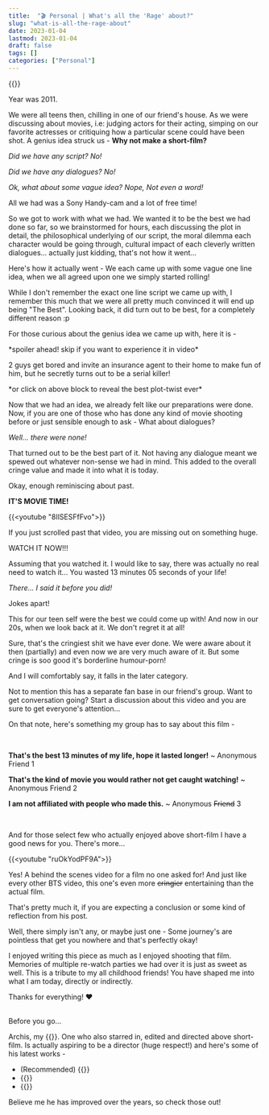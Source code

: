 ```yaml
---
title:  "🎬 Personal | What's all the 'Rage' about?"
slug: "what-is-all-the-rage-about"
date: 2023-01-04
lastmod: 2023-01-04
draft: false
tags: []
categories: ["Personal"]
---
```


<style>
main#content .spoiler {
    color: darkgrey;
    background: darkgrey;
}

main#content .spoiler:hover {
    background: rgba(0, 0, 0, 0);
}
</style>

{{<banner caption="Generated by dall.e with prompt: '3 boys creating a shortfilm in a room, digital art'">}}

Year was 2011. 

We were all teens then, chilling in one of our friend's house. As we were discussing about movies, i.e: judging actors for their acting, simping on our favorite actresses or critiquing how a particular scene could have been shot. A genius idea struck us - **Why not make a short-film?**

*Did we have any script? No!* 

*Did we have any dialogues? No!*

*Ok, what about some vague idea? Nope, Not even a word!*

All we had was a Sony Handy-cam and a lot of free time!

So we got to work with what we had. We wanted it to be the best we had done so far, so we brainstormed for hours, each discussing the plot in detail, the philosophical underlying of our script, the moral dilemma each character would be going through, cultural impact of each cleverly written dialogues... actually just kidding, that's not how it went...

Here's how it actually went - We each came up with some vague one line idea, when we all agreed upon one we simply started rolling!

While I don't remember the exact one line script we came up with, I remember this much that we were all pretty much convinced it will end up being "The Best". Looking back, it did turn out to be best, for a completely different reason :p

For those curious about the genius idea we came up with, here it is - 

\*spoiler ahead! skip if you want to experience it in video\* 

<p class="spoiler"> 2 guys get bored and invite an insurance agent to their home to make fun of him, but he secretly turns out to be a serial killer! </p>

\*or click on above block to reveal the best plot-twist ever\*

Now that we had an idea, we already felt like our preparations were done. Now, if you are one of those who has done any kind of movie shooting before or just sensible enough to ask - What about dialogues? 

*Well... there were none!* 

That turned out to be the best part of it. Not having any dialogue meant we spewed out whatever non-sense we had in mind. This added to the overall cringe value and made it into what it is today.

Okay, enough reminiscing about past. 

**IT'S MOVIE TIME!**

{{<youtube "8IlSESFfFvo">}}

If you just scrolled past that video, you are missing out on something huge. 

WATCH IT NOW!!! 

Assuming that you watched it. I would like to say, there was actually no real need to watch it... You wasted 13 minutes 05 seconds of your life! 

*There... I said it before you did!*

Jokes apart! 

This for our teen self were the best we could come up with! And now in our 20s, when we look back at it. We don't regret it at all!

Sure, that's the cringiest shit we have ever done. We were aware about it then (partially) and even now we are very much aware of it. But some cringe is soo good it's borderline humour-porn! 

And I will comfortably say, it falls in the later category.

Not to mention this has a separate fan base in our friend's group. Want to get conversation going? Start a discussion about this video and you are sure to get everyone's attention...

On that note, here's something my group has to say about this film -

<br>

**That's the best 13 minutes of my life, hope it lasted longer!** ~ Anonymous Friend 1

**That's the kind of movie you would rather not get caught watching!** ~ Anonymous Friend 2

**I am not affiliated with people who made this.** ~ Anonymous ~~Friend~~ 3

<br>

And for those select few who actually enjoyed above short-film I have a good news for you. There's more...

{{<youtube "ruOkYodPF9A">}}

Yes! A behind the scenes video for a film no one asked for! And just like every other BTS video, this one's even more ~~cringier~~ entertaining than the actual film.

That's pretty much it, if you are expecting a conclusion or some kind of reflection from his post. 

Well, there simply isn't any, or maybe just one - Some journey's are pointless that get you nowhere and that's perfectly okay!

I enjoyed writing this piece as much as I enjoyed shooting that film. Memories of multiple re-watch parties we had over it is just as sweet as well. This is a tribute to my all childhood friends! You have shaped me into what I am today, directly or indirectly. 

Thanks for everything! ❤️

<br>
Before you go...

Archis, my {{<newtabref title="friend" href="https://www.urbandictionary.com/define.php?term=Best%20Friend" >}}. One who also starred in, edited and directed above short-film. Is actually aspiring to be a director (huge respect!) and here's some of his latest works -

- (Recommended) {{<newtabref title="Watching | Award Winning Cosmic Horror Short Film" href="https://youtu.be/Pq_jHhfwMGU">}}
- {{<newtabref title="Dread | Short film | Thriller" href="https://youtu.be/cU-sEhwyoFg">}}
- {{<newtabref title=" TOHFA | Short film | A Social Message" href="https://youtu.be/8oNJX2wTWh8">}}

Believe me he has improved over the years, so check those out!